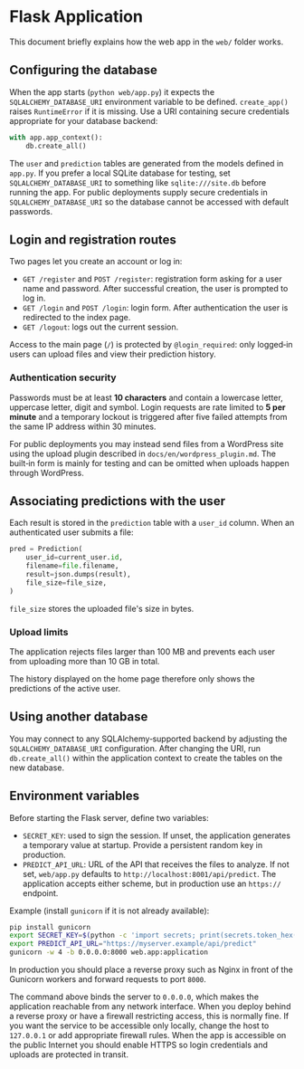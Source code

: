 # Flask Application

This document briefly explains how the web app in the `web/` folder works.

## Configuring the database

When the app starts (`python web/app.py`) it expects the `SQLALCHEMY_DATABASE_URI` environment variable to be defined. `create_app()` raises `RuntimeError` if it is missing. Use a URI containing secure credentials appropriate for your database backend:

```python
with app.app_context():
    db.create_all()
```

The `user` and `prediction` tables are generated from the models defined in `app.py`. If you prefer a local SQLite database for testing, set `SQLALCHEMY_DATABASE_URI` to something like `sqlite:///site.db` before running the app.
For public deployments supply secure credentials in `SQLALCHEMY_DATABASE_URI` so the database cannot be accessed with default passwords.

## Login and registration routes

Two pages let you create an account or log in:

- `GET /register` and `POST /register`: registration form asking for a user name and password. After successful creation, the user is prompted to log in.
- `GET /login` and `POST /login`: login form. After authentication the user is redirected to the index page.
- `GET /logout`: logs out the current session.

Access to the main page (`/`) is protected by `@login_required`: only logged‑in users can upload files and view their prediction history.

### Authentication security

Passwords must be at least **10 characters** and contain a lowercase letter, uppercase letter, digit and symbol. Login requests are rate limited to **5 per minute** and a temporary lockout is triggered after five failed attempts from the same IP address within 30 minutes.

For public deployments you may instead send files from a WordPress site using
the upload plugin described in `docs/en/wordpress_plugin.md`. The built‑in form
is mainly for testing and can be omitted when uploads happen through
WordPress.

## Associating predictions with the user

Each result is stored in the `prediction` table with a `user_id` column. When an authenticated user submits a file:

```python
pred = Prediction(
    user_id=current_user.id,
    filename=file.filename,
    result=json.dumps(result),
    file_size=file_size,
)
```

`file_size` stores the uploaded file's size in bytes.

### Upload limits

The application rejects files larger than 100 MB and prevents each user from uploading more than 10 GB in total.

The history displayed on the home page therefore only shows the predictions of the active user.

## Using another database

You may connect to any SQLAlchemy‑supported backend by adjusting the
`SQLALCHEMY_DATABASE_URI` configuration. After changing the URI, run
`db.create_all()` within the application context to create the tables on the new
database.

## Environment variables

Before starting the Flask server, define two variables:

- `SECRET_KEY`: used to sign the session. If unset, the application generates a temporary value at startup. Provide a persistent random key in production.
- `PREDICT_API_URL`: URL of the API that receives the files to analyze. If not set, `web/app.py` defaults to `http://localhost:8001/api/predict`. The application accepts either scheme, but in production use an `https://` endpoint.

Example (install `gunicorn` if it is not already available):

```bash
pip install gunicorn
export SECRET_KEY=$(python -c 'import secrets; print(secrets.token_hex(32))')
export PREDICT_API_URL="https://myserver.example/api/predict"
gunicorn -w 4 -b 0.0.0.0:8000 web.app:application
```

In production you should place a reverse proxy such as Nginx in front of the
Gunicorn workers and forward requests to port `8000`.

The command above binds the server to `0.0.0.0`, which makes the application
reachable from any network interface. When you deploy behind a reverse proxy or
have a firewall restricting access, this is normally fine. If you want the
service to be accessible only locally, change the host to `127.0.0.1` or add
appropriate firewall rules. When the app is accessible on the public Internet
you should enable HTTPS so login credentials and uploads are protected in
transit.
